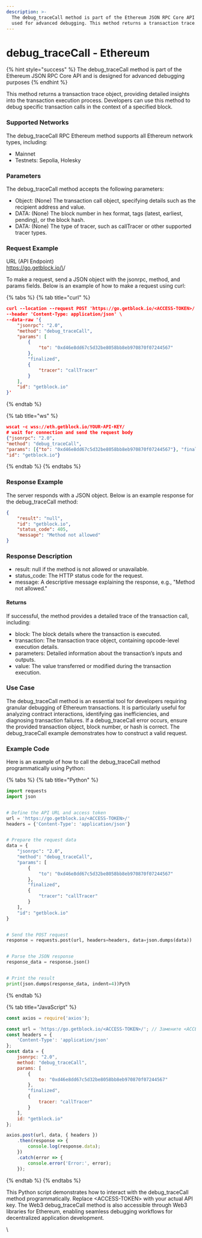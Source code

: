 ```yaml
---
description: >-
  The debug_traceCall method is part of the Ethereum JSON RPC Core API and is
  used for advanced debugging. This method returns a transaction trace.
---
```


# debug\_traceCall - Ethereum



{% hint style="success" %}
The debug\_traceCall method is part of the Ethereum JSON RPC Core API and is designed for advanced debugging purposes
{% endhint %}

This method returns a transaction trace object, providing detailed insights into the transaction execution process. Developers can use this method to debug specific transaction calls in the context of a specified block.

### Supported Networks

The debug\_traceCall RPC Ethereum method supports all Ethereum network types, including:

* Mainnet
* Testnets: Sepolia, Holesky

### Parameters

The debug\_traceCall method accepts the following parameters:

* Object: (None) The transaction call object, specifying details such as the recipient address and value.
* DATA: (None) The block number in hex format, tags (latest, earliest, pending), or the block hash.
* DATA: (None) The type of tracer, such as callTracer or other supported tracer types.

### Request Example

URL (API Endpoint)\
https://go.getblock.io/\<ACCESS-TOKEN>/

To make a request, send a JSON object with the jsonrpc, method, and params fields. Below is an example of how to make a request using curl:

{% tabs %}
{% tab title="curl" %}
```json
curl --location --request POST 'https://go.getblock.io/<ACCESS-TOKEN>/' \
--header 'Content-Type: application/json' \
--data-raw '{
    "jsonrpc": "2.0",
    "method": "debug_traceCall",
    "params": [
        {
            "to": "0xd46e8dd67c5d32be8058bb8eb970870f07244567"
        },
        "finalized",
        {
            "tracer": "callTracer"
        }
    ],
    "id": "getblock.io"
}'
```
{% endtab %}

{% tab title="ws" %}
```json
wscat -c wss://eth.getblock.io/YOUR-API-KEY/ 
# wait for connection and send the request body 
{"jsonrpc": "2.0",
"method": "debug_traceCall",
"params": [{"to": "0xd46e8dd67c5d32be8058bb8eb970870f07244567"}, "finalized", {"tracer": "callTracer"}],
"id": "getblock.io"}
```
{% endtab %}
{% endtabs %}

### Response Example

The server responds with a JSON object. Below is an example response for the debug\_traceCall method:

```json
{
    "result": "null",
    "id": "getblock.io",
    "status_code": 405,
    "message": "Method not allowed"
}
```

### Response Description

* result: null if the method is not allowed or unavailable.
* status\_code: The HTTP status code for the request.
* message: A descriptive message explaining the response, e.g., "Method not allowed."

#### Returns

If successful, the method provides a detailed trace of the transaction call, including:

* block: The block details where the transaction is executed.
* transaction: The transaction trace object, containing opcode-level execution details.
* parameters: Detailed information about the transaction’s inputs and outputs.
* value: The value transferred or modified during the transaction execution.

### Use Case

The debug\_traceCall method is an essential tool for developers requiring granular debugging of Ethereum transactions. It is particularly useful for analyzing contract interactions, identifying gas inefficiencies, and diagnosing transaction failures. If a debug\_traceCall error occurs, ensure the provided transaction object, block number, or hash is correct. The debug\_traceCall example demonstrates how to construct a valid request.

### Example Code

Here is an example of how to call the debug\_traceCall method programmatically using Python:

{% tabs %}
{% tab title="Python" %}
```python
import requests
import json


# Define the API URL and access token
url = 'https://go.getblock.io/<ACCESS-TOKEN>/'
headers = {'Content-Type': 'application/json'}


# Prepare the request data
data = {
    "jsonrpc": "2.0",
    "method": "debug_traceCall",
    "params": [
        {
            "to": "0xd46e8dd67c5d32be8058bb8eb970870f07244567"
        },
        "finalized",
        {
            "tracer": "callTracer"
        }
    ],
    "id": "getblock.io"
}


# Send the POST request
response = requests.post(url, headers=headers, data=json.dumps(data))


# Parse the JSON response
response_data = response.json()


# Print the result
print(json.dumps(response_data, indent=4))Pyth
```
{% endtab %}

{% tab title="JavaScript" %}
```javascript
const axios = require('axios');

const url = 'https://go.getblock.io/<ACCESS-TOKEN>/'; // Замените <ACCESS-TOKEN> на ваш токен доступа
const headers = {
    'Content-Type': 'application/json'
};
const data = {
    jsonrpc: "2.0",
    method: "debug_traceCall",
    params: [
        {
            to: "0xd46e8dd67c5d32be8058bb8eb970870f07244567"
        },
        "finalized",
        {
            tracer: "callTracer"
        }
    ],
    id: "getblock.io"
};

axios.post(url, data, { headers })
    .then(response => {
        console.log(response.data);
    })
    .catch(error => {
        console.error('Error:', error);
    });

```
{% endtab %}
{% endtabs %}

This Python script demonstrates how to interact with the debug\_traceCall method programmatically. Replace \<ACCESS-TOKEN> with your actual API key. The Web3 debug\_traceCall method is also accessible through Web3 libraries for Ethereum, enabling seamless debugging workflows for decentralized application development.

\
